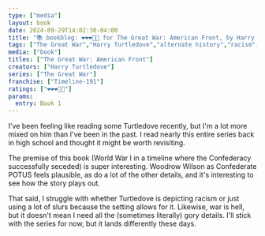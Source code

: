 ```yaml
---
type: ["media"]
layout: book
date: 2024-09-29T14:02:30-04:00
title: "📚 bookblog: ❤️❤️❤️🖤🖤 for The Great War: American Front, by Harry Turtledove"
tags: ["The Great War","Harry Turtledove","alternate history","racism","war","violence"]
media: ["book"]
titles: ["The Great War: American Front"]
creators: ["Harry Turtledove"]
series: ["The Great War"]
franchise: ["Timeline-191"]
ratings: ["❤️❤️❤️🖤🖤"]
params:
  entry: Book 1
---
```


I've been feeling like reading some Turtledove recently, but I'm a lot more mixed on him than I've been in the past. I read nearly this entire series back in high school and thought it might be worth revisiting.

The premise of this book (World War I in a timeline where the Confederacy successfully seceded) is super interesting. Woodrow Wilson as Confederate POTUS feels plausible, as do a lot of the other details, and it's interesting to see how the story plays out.

That said, I struggle with whether Turtledove is depicting racism or just using a lot of slurs because the setting allows for it. Likewise, war is hell, but it doesn't mean I need all the (sometimes literally) gory details. I'll stick with the series for now, but it lands differently these days.

